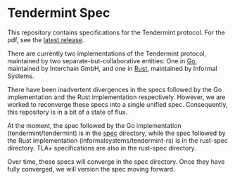 # Tendermint Spec

This repository contains specifications for the Tendermint protocol. For the pdf, see the [latest release](https://github.com/tendermint/spec/releases).

There are currently two implementations of the Tendermint protocol,
maintained by two separate-but-collaborative entities:
One in [Go](https://github.com/tendermint/tendermint),
maintained by Interchain GmbH,
and one in [Rust](https://github.com/informalsystems/tendermint-rs),
maintained by Informal Systems.

There have been inadvertent divergences in the specs followed
by the Go implementation and the Rust implementation respectively.
However, we are worked to reconverge these specs into a single unified spec.
Consequently, this repository is in a bit of a state of flux.

At the moment, the spec followed by the Go implementation
(tendermint/tendermint) is in the [spec](spec) directory,
while the spec followed by the Rust implementation
(informalsystems/tendermint-rs) is in the rust-spec
directory. TLA+ specifications are also in the rust-spec directory.

Over time, these specs will converge in the spec directory.
Once they have fully converged, we will version the spec moving forward.
